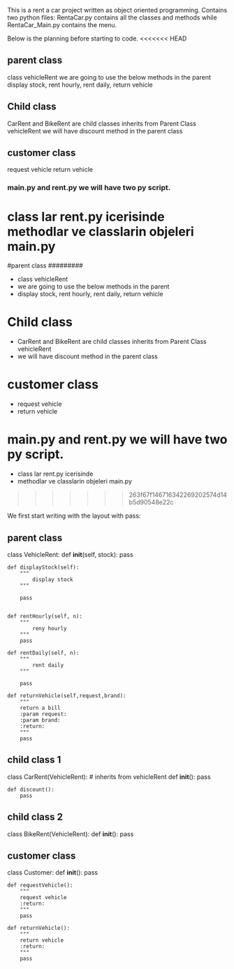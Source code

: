 This is a rent a car project written as object oriented programming.
Contains two python files:
RentaCar.py contains all the classes and methods while RentaCar_Main.py contains the menu.

Below is the planning before starting to code.
<<<<<<< HEAD
## parent class 
class vehicleRent
we are going to use the below methods in the parent
display stock, rent hourly, rent daily, return vehicle

##  Child class 
CarRent and BikeRent are child classes inherits from Parent Class vehicleRent
we will have discount method in the parent class

##  customer class 
request vehicle
return vehicle

### main.py and rent.py we will have two py script.
class lar rent.py icerisinde
methodlar ve classlarin objeleri main.py
=======
#parent class #########
- class vehicleRent
- we are going to use the below methods in the parent
- display stock, rent hourly, rent daily, return vehicle

#  Child class ###############
- CarRent and BikeRent are child classes inherits from Parent Class vehicleRent
- we will have discount method in the parent class

#  customer class ###########
- request vehicle
- return vehicle

# main.py and rent.py we will have two py script.
- class lar rent.py icerisinde
- methodlar ve classlarin objeleri main.py
>>>>>>> 263f67f146716342269202574d14b5d90548e22c


We first start writing with the layout with pass:

## parent class
class VehicleRent:
    def __init__(self, stock):
        pass

    def displayStock(self):
        """
            display stock
        """

        pass


    def rentHourly(self, n):
        """
            reny hourly
        """
        pass

    def rentDaily(self, n):
        """
            rent daily
        """

        pass

    def returnVehicle(self,request,brand):
        """
        return a bill
        :param request:
        :param brand:
        :return:
        """
        pass

## child class 1
class CarRent(VehicleRent):   # inherits from vehicleRent
    def __init__():
        pass
    
    def discount():
        pass

## child class 2
class BikeRent(VehicleRent):
    def __init__():
        pass

## customer class
class Customer:
    def __init__():
        pass
    
    def requestVehicle():
        """
        request vehicle
        :return:
        """
        pass
    
    def returnVehicle():
        """
        return vehicle
        :return:
        """
        pass  
        
        
        
        
        
        
        
        
        
        
        
        
        
        
        
        
        
        
        
        
        
        
